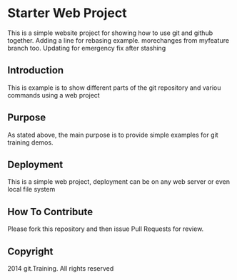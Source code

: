# Starter Web Project

This is a simple website project for showing how to use git and github together.
Adding a line for rebasing example.
morechanges from myfeature branch too.
Updating for emergency fix after stashing

## Introduction

This is example is to show different parts of the git repository and variou commands using a web project

## Purpose

As stated above, the main purpose is to provide simple examples for git training demos.

## Deployment

This is a simple web project, deployment can be on any web server or even local file system

## How To Contribute

Please fork this repository and then issue Pull Requests for review.

## Copyright

2014 git.Training. All rights reserved